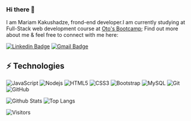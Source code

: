### Hi there 👋

I am Mariam Kakushadze, frond-end developer.I am currently studying at Full-Stack web development course at [Oto's Bootcamp](https://www.oto.bitcamp.ge/);  Find out more about me & feel free to connect with me here:

[![Linkedin Badge](https://img.shields.io/badge/-LinkedIn-blue?style=flat-square&logo=Linkedin&logoColor=white&link=https://www.linkedin.com/in/mariami-kakushadze/)](https://www.linkedin.com/in/mariami-kakushadze/)
[![Gmail Badge](https://img.shields.io/badge/-Gmail-c14438?style=flat-square&logo=Gmail&logoColor=white&link=mailto:mariam.kakushadze3@gmail.com)](mailto:mariam.kakushadze3@gmail.com)



## ⚡ Technologies

![JavaScript](https://img.shields.io/badge/-JavaScript-black?style=flat-square&logo=javascript)
![Nodejs](https://img.shields.io/badge/-Nodejs-black?style=flat-square&logo=Node.js)
![HTML5](https://img.shields.io/badge/-HTML5-E34F26?style=flat-square&logo=html5&logoColor=white)
![CSS3](https://img.shields.io/badge/-CSS3-1572B6?style=flat-square&logo=css3)
![Bootstrap](https://img.shields.io/badge/-Bootstrap-563D7C?style=flat-square&logo=bootstrap)
![MySQL](https://img.shields.io/badge/-MySQL-black?style=flat-square&logo=mysql)
![Git](https://img.shields.io/badge/-Git-black?style=flat-square&logo=git)
![GitHub](https://img.shields.io/badge/-GitHub-181717?style=flat-square&logo=github)


![Github Stats](https://github-readme-stats.vercel.app/api?username=mariamkakushadze&count_private=true&show_icons=true&include_all_commits=true)
![Top Langs](https://github-readme-stats.vercel.app/api/top-langs/?username=mariamkakushadze&hide=TeX&layout=compact)

![Visitors](https://api.visitorbadge.io/api/visitors?path=https%3A%2F%2Fgithub.com%2FMariamKakushadze&label=visitors&countColor=%23263759)
